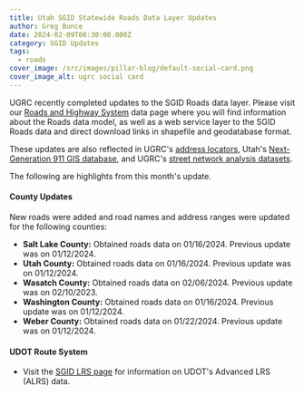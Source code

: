 ```yaml
---
title: Utah SGID Statewide Roads Data Layer Updates
author: Greg Bunce
date: 2024-02-09T08:30:00.000Z
category: SGID Updates
tags:
  - roads
cover_image: /src/images/pillar-blog/default-social-card.png
cover_image_alt: ugrc social card
---
```


UGRC recently completed updates to the SGID Roads data layer. Please visit our [Roads and Highway System](/products/sgid/transportation/road-centerlines) data page where you will find information about the Roads data model, as well as a web service layer to the SGID Roads data and direct download links in shapefile and geodatabase format.

These updates are also reflected in UGRC's [address locators](/products/sgid/address), Utah's [Next-Generation 911 GIS database](/products//solutions/for-emergency-response), and UGRC's [street network analysis datasets](/products/sgid/transportation/street-network).

The following are highlights from this month's update.

#### County Updates

New roads were added and road names and address ranges were updated for the following counties:

- **Salt Lake County:** Obtained roads data on 01/16/2024. Previous update was on 01/12/2024.
- **Utah County:** Obtained roads data on 01/16/2024. Previous update was on 01/12/2024.
- **Wasatch County:** Obtained roads data on 02/06/2024. Previous update was on 02/10/2023.
- **Washington County:** Obtained roads data on 01/16/2024. Previous update was on 01/12/2024.
- **Weber County:** Obtained roads data on 01/22/2024. Previous update was on 01/12/2024.

#### UDOT Route System

- Visit the [SGID LRS page](/products/sgid/transportation/road-centerlines) for information on UDOT's Advanced LRS (ALRS) data.

